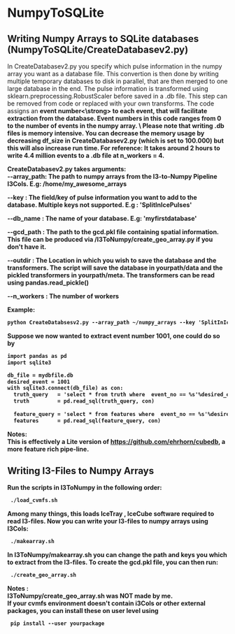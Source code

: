 # NumpyToSQLite


 <h2> Writing Numpy Arrays to SQLite databases (NumpyToSQLite/CreateDatabasev2.py) </h2>
  In CreateDatabasev2.py you specify which pulse information in the numpy array you want as a database file. This convertion is then done by writing multiple temporary databases to disk in parallel, that are then merged to one large database in the end. The pulse information is transformed using sklearn.preprocessing.RobustScaler before saved in a .db file. This step can be removed from code or replaced with your own transforms. The code assigns an <strong> event number<\strong> to each event, that will facilitate extraction from the database. Event numbers in this code ranges from 0 to the number of events in the numpy array. \ 
 Please note that writing .db files is memory intensive. You can decrease the memory usage by decreasing df_size in CreateDatabasev2.py (which is set to 100.000) but this will also increase run time. For reference: It takes around 2 hours to write 4.4 million events to a .db file at n_workers  = 4. 

<strong>CreateDatabasev2.py takes arguments: </strong>\
  <strong>--array_path</strong>: The path to numpy arrays from the I3-to-Numpy Pipeline I3Cols. E.g: /home/my_awesome_arrays 
  
  <strong>--key</strong>       : The field/key of pulse information you want to add to the database. Multiple keys not supported. E.g : 'SplitInIcePulses'
  
  <strong>--db_name</strong>   : The name of your database. E.g: 'myfirstdatabase' 
  
 <strong> --gcd_path</strong>  : The path to the gcd.pkl file containing spatial information. This file can be produced via /I3ToNumpy/create_geo_array.py if you don't have it.</p>  
  
 <strong> --outdir</strong>    : The Location in which you wish to save the database and the transformers. The script will save the database in yourpath/data and the pickled transformers in yourpath/meta. The transformers can be read using pandas.read_pickle()  
  
  <strong>--n_workers </strong>: The number of workers 
  
  <strong>Example:</strong>
  ```html
  python CreateDatabsesv2.py --array_path ~/numpy_arrays --key 'SplitInIcePulses' --db_name 'ADataBase' -- gcd_path ~/gcd --outdir ~/MyDatabases --n_workers 4 
  ```
  Suppose we now wanted to extract event number 1001, one could do so by
  
 ```html
 import pandas as pd
import sqlite3

db_file = mydbfile.db
desired_event = 1001
with sqlite3.connect(db_file) as con:
   truth_query   = 'select * from truth where  event_no == %s'%desired_event
   truth         = pd.read_sql(truth_query, con)
   
   feature_query = 'select * from features where  event_no == %s'%desired_event
   features      = pd.read_sql(feature_query, con)
 ```
  
  <strong>Notes:</strong> \
  This is effectively a Lite version of https://github.com/ehrhorn/cubedb, a more feature rich pipe-line. 
 <h2> Writing I3-Files to Numpy Arrays </h2>
 Run the scripts in I3ToNumpy in the following order:
 
 ```html
  ./load_cvmfs.sh
 ```
Among many things, this loads <strong> IceTray </strong>, IceCube software required to read I3-files. Now you can write your I3-files to numpy arrays using I3Cols:

 ```html
  ./makearray.sh
 ```
In I3ToNumpy/makearray.sh you can change the path and keys you which to extract from the I3-files. To create the gcd.pkl file, you can then run:

 ```html
  ./create_geo_array.sh
 ```

<strong> Notes : </strong> \
I3ToNumpy/create_geo_array.sh was NOT made by me. \
If your cvmfs environment doesn't contain i3Cols or other external packages, you can install these on user level using

 ```html
  pip install --user yourpackage
 ```




  
